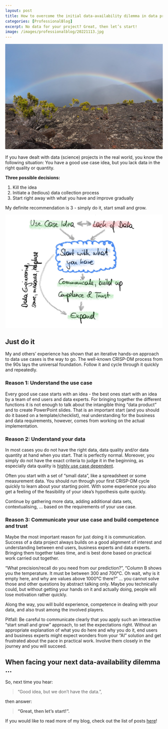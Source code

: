 ```yaml
---
layout: post
title: How to overcome the initial data-availability dilemma in data projects
categories: [ProfessionalBlog]
excerpt: No data for your project? Great, then let’s start!
image: /images/professionalblog/20221113.jpg
---
```


![Jakob’s Professional blog](../images/professionalblog/20221113.jpg)

If you have dealt with data (science) projects in the real world, you know the following situation: You have a good use case idea, but you lack data in the right quality or quantity.

__Three possible decisions:__

1. Kill the idea
2. Initiate a (tedious) data collection process
3. Start right away with what you have and improve gradually

My definite recommendation is 3 - simply do it, start small and grow.

![Use case idea vs. data availability](../images/professionalblog/20221113_1.jpg)


## Just do it

My and others’ experience has shown that an iterative hands-on approach to data use cases is the way to go. The well-known CRISP-DM process from the 90s lays the universal foundation. Follow it and cycle through it quickly and repeatedly. 

### Reason 1: Understand the use case

Every good use case starts with an idea - the best ones start with an idea by a team of end users and data experts. For bringing together the different functions it is not enough to talk about the intangible thing “data product” and to create PowerPoint slides. That is an important start (and you should do it based on a template/checklist), real understanding for the business and data requirements, however, comes from working on the actual implementation.

### Reason 2: Understand your data

In most cases you do not have the right data, data quality and/or data quantity at hand when you start. That is perfectly normal. Moreover, you simply do not have the exact criteria to judge it in the beginning, as especially data quality is [highly use case dependent](../a_practical_approach_to_data_quality/).

Often you start with a set of “small data”, like a spreadsheet or some measurement data. You should run through your first CRISP-DM cycle quickly to learn about your starting point. With some experience you also get a feeling of the feasibility of your idea’s hypothesis quite quickly.

Continue by gathering more data, adding additional data sets, contextualising, … based on the requirements of your use case.

### Reason 3: Communicate your use case and build competence and trust

Maybe the most important reason for just doing it is communication. Success of a data project always builds on a good alignment of interest and understanding between end users, business experts and data experts. Bringing them together takes time, and is best done based on practical work carried out together.

“What precision/recall do you need from our prediction?”, “Column B shows you the temperature. It must be between 300 and 700°C. Oh wait, why is it empty here, and why are values above 1000°C there?” … you cannot solve those and other questions by abstract talking only. Maybe you technically could, but without getting your hands on it and actually doing, people will lose motivation rather quickly.

Along the way, you will build experience, competence in dealing with your data, and also trust among the involved players. 

Pitfall: Be careful to communicate clearly that you apply such an interactive “start small and grow” approach, to set the expectations right. Without an appropriate explanation of what you do here and why you do it, end users and business experts might expect wonders from your “AI” solution and get frustrated about the pace in practical work. Involve them closely in the journey and you will succeed.

## When facing your next data-availability dilemma ...

So, next time you hear:

> “Good idea, but we don’t have the data.”, 

then answer:

> __“Great, then let’s start!”.__


If you would like to read more of my blog, check out the list of posts [here](../work#professional-blog)!
